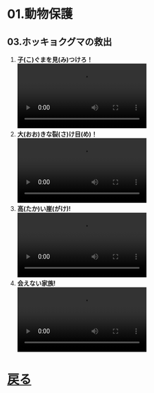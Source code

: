 # 01.動物保護
## 03.ホッキョクグマの救出

1. **子(こ)ぐまを見(み)つけろ！**
	<br>
	<video controls>
	  <source src="01_子ぐまを見つけろ.mp4" type="video/mp4" />
	</video>
1. **大(おお)きな裂(さ)け目(め)！**
	<br>
	<video controls>
	  <source src="02_大きな裂け目.mp4" type="video/mp4" />
	</video>
1. **高(たか)い崖(がけ)!**
	<br>
	<video controls>
	  <source src="03_高い崖.mp4" type="video/mp4" />
	</video>
1. **会えない家族!**
	<br>
	<video controls>
	  <source src="04_会えない家族.mp4" type="video/mp4" />
	</video>

# [戻る](../video01.html)